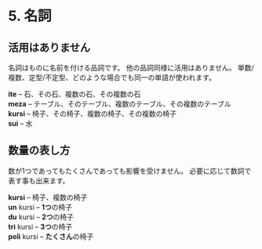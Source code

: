 
# 5. 名詞

## 活用はありません

名詞はものに名前を付ける品詞です。
他の品詞同様に活用はありません。
単数/複数、定型/不定型、どのような場合でも同一の単語が使われます。

**ite**
– 石、その石、複数の石、その複数の石  
**meza**
– テーブル、そのテーブル、複数のテーブル、その複数のテーブル  
**kursi**
– 椅子、その椅子、複数の椅子、その複数の椅子  
**sui**
– 水


##  数量の表し方

数が1つであってもたくさんであっても影響を受けません。
必要に応じて数詞で表す事も出来ます。

**kursi**
– 椅子、複数の椅子  
**un** kursi
– **1つ**の椅子  
**du** kursi
– **2つ**の椅子  
**tri** kursi
– **3つ**の椅子  
**poli** kursi
– **たくさん**の椅子
